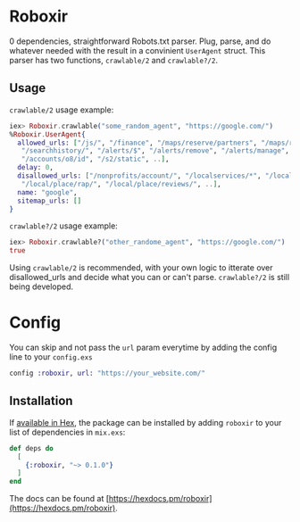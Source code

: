 # Roboxir

0 dependencies, straightforward Robots.txt parser. Plug, parse, and do whatever needed with the result in a convinient `UserAgent` struct.
This parser has two functions, `crawlable/2` and `crawlable?/2`.

## Usage

`crawlable/2` usage example:

```elixir
iex> Roboxir.crawlable("some_random_agent", "https://google.com/")
%Roboxir.UserAgent{
  allowed_urls: ["/js/", "/finance", "/maps/reserve/partners", "/maps/reserve",
   "/searchhistory/", "/alerts/$", "/alerts/remove", "/alerts/manage",
   "/accounts/o8/id", "/s2/static", ..],
  delay: 0,
  disallowed_urls: ["/nonprofits/account/", "/localservices/*", "/local/tab/",
   "/local/place/rap/", "/local/place/reviews/", ..],
  name: "google",
  sitemap_urls: []
}
```

`crawlable?/2` usage example:

```elixir
iex> Roboxir.crawlable?("other_randome_agent", "https://google.com/")
true
```

Using `crawlable/2` is recommended, with your own logic to itterate over disallowed_urls
and decide what you can or can't parse. `crawlable?/2` is still being developed.

# Config

You can skip and not pass the `url` param everytime by adding the config line to your `config.exs`

```elixir
config :roboxir, url: "https://your_website.com/"
```

## Installation

If [available in Hex](https://hex.pm/docs/publish), the package can be installed
by adding `roboxir` to your list of dependencies in `mix.exs`:

```elixir
def deps do
  [
    {:roboxir, "~> 0.1.0"}
  ]
end
```

The docs can
be found at [https://hexdocs.pm/roboxir](https://hexdocs.pm/roboxir).
